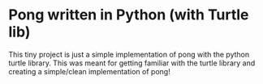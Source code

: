 # Pong written in Python (with Turtle lib)

This tiny project is just a simple implementation of pong with the python
turtle library. This was meant for getting familiar with the turtle library
and creating a simple/clean implementation of pong!
